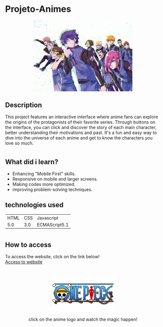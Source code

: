 # Projeto-Animes

<p align="center">
 <img width="320" src="./src/imagens/blue-lock/wallpaper.jpg">
</p>

## Description

 This project features an interactive interface where anime fans can explore the origins of the protagonists of their favorite series. Through buttons on the interface, you can click and discover the story of each main character, better understanding their motivations and past. It's a fun and easy way to dive into the universe of each anime and get to know the characters you love so much. 

#

## What did i learn? 

 - Enhancing "Mobile First" skills.
 - Responsive on mobile and larger screens.
 - Making codes more optimized.
 - improving problem-solving techniques.

## technologies used

<table>
  <tr>
    <td>HTML</td>
    <td>CSS</td>
    <td>Javascript</td>
  </tr>
  <tr>
    <td>5.0</td>
    <td>3.0</td>
    <td>ECMAScript5.1</td>
  </tr>
</table>

#

## How to access

To access the website, click on the link below! <br>
<a href="https://filipi-pinheiro.github.io/Projeto-Animes/" target="_blank">Access to website</a>

#

<p align="center">
 <a href="https://filipi-pinheiro.github.io/Projeto-Animes/src/pages/one-piece.html">
  <img width="200" src="./src/imagens/one-piece/logo.png">
 </a>
</p>

<p align="center">
  click on the anime logo and watch the magic happen!
</p>



